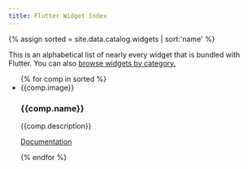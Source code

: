 ```yaml
---
title: Flutter Widget Index
---
```


{% assign sorted = site.data.catalog.widgets | sort:'name' %}
<div class="catalog">
    <div class="category-description"><p>This is an alphabetical list of nearly every widget that is bundled with Flutter. You can also <a href="/api-and-reference/widgets">browse widgets by category.</a></p></div>
    <ul class="cards">
        {% for comp in sorted %}
        <li class="cards__item">
            <div class="catalog-entry">
                <div class="catalog-image-holder">{{comp.image}}</div>
                <h3>{{comp.name}}</h3>
                <p class="scrollable-description"> {{comp.description}} </p>
                <p><a href="{{comp.link}}">Documentation</a></p><div class="clear"></div>
            </div>
        </li>
        {% endfor %}
    </ul>
</div>
